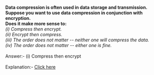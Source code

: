 <b>Data compression is often used in data storage and transmission. <br>
Suppose you want to use data compression in conjunction with encryption. <br>
Does it make more sense to:</b><br><i>
(i) Compress then encrypt.<br>
(ii) Encrypt then compress.<br>
(iii) The order does not matter -- neither one will compress the data.<br>
(iv) The order does not matter -- either one is fine.</i><br><br>
Answer:- (i) Compress then encrypt
<br><br>
Explanation:- <a href="https://docs.google.com/document/d/1T4O3ICcb9XYtDAQTHKhjDNCMcuFfhSQHTH3JjMMzgFM/edit?usp=sharing">Click here</a>
